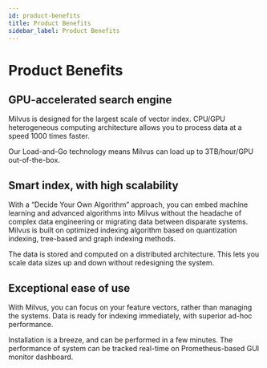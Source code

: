 ```yaml
---
id: product-benefits
title: Product Benefits
sidebar_label: Product Benefits
---
```


# Product Benefits


## GPU-accelerated search engine

Milvus is designed for the largest scale of vector index. CPU/GPU heterogeneous computing architecture allows you to process data at a speed 1000 times faster. 

Our Load-and-Go technology means Milvus can load up to 3TB/hour/GPU out-of-the-box.


## Smart index, with high scalability

With a “Decide Your Own Algorithm” approach, you can embed machine learning and advanced algorithms into Milvus without the headache of complex data engineering or migrating data between disparate systems. Milvus is built on optimized indexing algorithm based on quantization indexing, tree-based and graph indexing methods. 

The data is stored and computed on a distributed architecture. This lets you scale data sizes up and down without redesigning the system. 


## Exceptional ease of use

With Milvus, you can focus on your feature vectors, rather than managing the systems. Data is ready for indexing immediately, with superior ad-hoc performance.

Installation is a breeze, and can be performed in a few minutes. The performance of system can be tracked real-time on Prometheus-based GUI monitor dashboard. 


